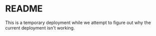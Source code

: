 # README

This is a temporary deployment while we attempt to figure out why the current deployment isn't working.